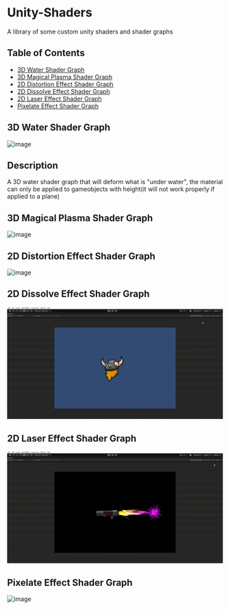 # Unity-Shaders
A library of some custom unity shaders and shader graphs

## Table of Contents
  * [3D Water Shader Graph](#3d-water-shader-graph)
  * [3D Magical Plasma Shader Graph](#3D-Magical-Plasma-Shader-Graph)
  * [2D Distortion Effect Shader Graph](#2D-Distortion-Effect-Shader-Graph)
  * [2D Dissolve Effect Shader Graph](#2D-Dissolve-Effect-Shader-Graph)
  * [2D Laser Effect Shader Graph](#2D-Laser-Effect-Shader-Graph)
  * [Pixelate Effect Shader Graph](#Pixelate-Effect-Shader-Graph)

## 3D Water Shader Graph
![image](https://github.com/ZackYang-ops/Unity-Shaders/blob/master/Water/Preview/Preview.gif)
## Description
A 3D water shader graph that will deform what is "under water", the material can only be applied to gameobjects with height(it will not work properly if applied to a plane)

## 3D Magical Plasma Shader Graph
![image](https://github.com/ZackYang-ops/Unity-Shaders/blob/master/MagicalPlasma/Preview/Shader%20Graph%20-%20Scene_MagicalPlasma%20-%20PC%2C%20Mac%20%20Linux%20Standalone%20-%20Unity%202019.4.17f1_%20_DX11_%202020-12-29%2003-48-05.gif)

## 2D Distortion Effect Shader Graph
![image](https://github.com/ZackYang-ops/Unity-Shaders/blob/master/2dDistortion/Preview/2D%20Shader%20Graph%20-%20SampleScene%20-%20PC%2C%20Mac%20%20Linux%20Standalone%20-%20Unity%202019.4.17f1_%20_DX11_%202021-01-06%2013-06-08.gif)

## 2D Dissolve Effect Shader Graph
![image](https://github.com/ZackYang-ops/Unity-Shaders/blob/master/2dDissolve/Preview/2D%20Shader%20Graph%20-%20Scene_DissolveEffect%20-%20PC%2C%20Mac%20%20Linux%20Standalone%20-%20Unity%202019.4.17f1%20_DX11_%202021-01-09%2017-56-44.gif)

## 2D Laser Effect Shader Graph
![image](https://github.com/ZackYang-ops/Unity-Shaders/blob/master/2dLaser/Preview/2D%20Shader%20Graph%20-%20Scene_LaserEffect%20-%20PC%2C%20Mac%20%20Linux%20Standalone%20-%20Unity%202019.4.17f1%20_DX11_%202021-01-11%2016-22-22.gif)

## Pixelate Effect Shader Graph
![image](https://github.com/ZackYang-ops/Unity-Shaders/blob/master/PixelArt/Preview/2D%20Shader%20Graph%20-%20Scene_PixelArt%20-%20PC%2C%20Mac%20%20Linux%20Standalone%20-%20Unity%202019.4.17f1_%20_DX11_%202021-01-14%2019-23-19.gif)
